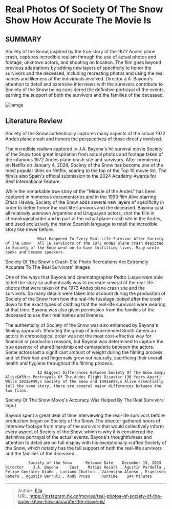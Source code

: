# Real Photos Of Society Of The Snow Show How Accurate The Movie Is


## SUMMARY 



  Society of the Snow, inspired by the true story of the 1972 Andes plane crash, captures incredible realism through the use of actual photos and footage, unknown actors, and shooting on location.   The film goes beyond previous adaptations by adding new layers of specificity to honor the survivors and the deceased, including recreating photos and using the real names and likeness of the individuals involved.   Director J.A. Bayona&#39;s attention to detail and extensive interviews with the survivors contribute to Society of the Snow being considered the definitive portrayal of the events, earning the support of both the survivors and the families of the deceased.  

![iamge](https://static1.srcdn.com/wordpress/wp-content/uploads/2024/01/society-of-the-snow-real-life-passengers-and-cast.jpg)

## Literature Review

Society of the Snow authentically captures many aspects of the actual 1972 Andes plane crash and honors the perspectives of those directly involved.




The incredible realism captured in J.A. Bayona&#39;s hit survival movie Society of the Snow took great inspiration from actual photos and footage taken of the infamous 1972 Andes plane crash site and survivors. After premiering on Netflix on January 4, 2024, Society of the Snow has become one of the most popular titles on Netflix, soaring to the top of the Top 10 movie list. The film is also Spain&#39;s official submission to the 2024 Academy Awards for Best International Feature.




While the remarkable true story of the &#34;Miracle of the Andes&#34; has been captured in numerous documentaries and in the 1993 film Alive starring Ethan Hawke, Society of the Snow adds several new layers of specificity in order to better honor the real-life survivors and the deceased. Bayona cast all relatively unknown Argentine and Uruguayan actors, shot the film in chronological order and in part at the actual plane crash site in the Andes, and used exclusively the native Spanish language to retell the incredible story like never before.

                  What Happened To Every Real-Life Survivor After Society Of The Snow   All 16 survivors of the 1972 Andes plane crash depicted in Society of the Snow went on to have fulfilling lives. Many wrote books and became speakers.   


 Society Of The Snow&#39;s Crash-Site Photo Recreations Are Extremely Accurate To The Real Survivors&#39; Images 
         




One of the ways that Bayona and cinematographer Pedro Luque were able to tell the story so authentically was to recreate several of the real-life photos that were taken of the 1972 Andes plane crash site and the survivors. So many details were taken into account during the production of Society of the Snow from how the real-life fuselage looked after the crash down to the exact types of clothing that the real-life survivors were wearing at that time. Bayona was also given permission from the families of the deceased to use their real names and likeness.

The authenticity of Society of the Snow was also enhanced by Bayona&#39;s filming approach. Shooting the group of inexperienced South American actors in chronological order was not the most cost-effective way for financial or production reasons, but Bayona was determined to capture the true essence of shared hardship and camaraderie between the actors. Some actors lost a significant amount of weight during the filming process and let their hair and fingernails grow out naturally, sacrificing their overall health and hygiene throughout the filming process.




                  12 Biggest Differences Between Society Of The Snow &amp; Alive&#39;s Portrayals Of The Andes Flight Disaster (30 Years Apart)   While 2023&#39;s Society of the Snow and 1993&#39;s Alive essentially tell the same story, there are several major differences between the two films.   



 Society Of The Snow Movie&#39;s Accuracy Was Helped By The Real Survivors&#39; Input 
         

Bayona spent a great deal of time interviewing the real-life survivors before production began on Society of the Snow. The director gathered hours of interview footage from many of the survivors that would collectively inform every aspect of Society of the Snow, which is why it is considered the definitive portrayal of the actual events. Bayona&#39;s thoughtfulness and attention to detail are on full display with his exceptionally crafted Society of the Snow, which notably has the full support of both the real-life survivors and the families of the deceased.




              Society of the Snow      Release Date    December 15, 2023     Director    J.A. Bayona     Cast    Matías Recalt , Agustin Pardella , Felipe González Otaño , Luciano Chatton , Valentino Alonso , Francisco Romero , Agustín Berruti , Andy Pruss     Runtime    144 Minutes      


---

> Author: [Ella](https://instagram.hk.cn/)  
> URL: https://instagram.hk.cn/movies/real-photos-of-society-of-the-snow-show-how-accurate-the-movie-is/  

